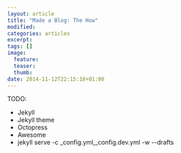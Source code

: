 ```yaml
---
layout: article
title: "Made a Blog: The How"
modified:
categories: articles
excerpt:
tags: []
image:
  feature:
  teaser:
  thumb:
date: 2014-11-12T22:15:18+01:00
---
```


TODO:

* Jekyll
* Jekyll theme
* Octopress
* Awesome
* jekyll serve -c _config.yml,_config.dev.yml -w --drafts
